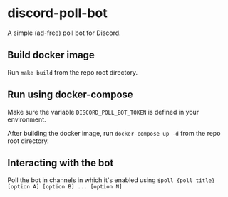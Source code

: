 # discord-poll-bot

A simple (ad-free) poll bot for Discord.


## Build docker image

Run `make build` from the repo root directory.


## Run using docker-compose

Make sure the variable `DISCORD_POLL_BOT_TOKEN` is defined in your environment.

After building the docker image, run `docker-compose up -d` from the repo root directory.


## Interacting with the bot

Poll the bot in channels in which it's enabled using `$poll {poll title} [option A] [option B] ... [option N]`
